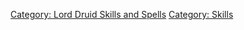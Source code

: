 [Category: Lord Druid Skills and
Spells](Category:_Lord_Druid_Skills_and_Spells "wikilink") [Category:
Skills](Category:_Skills "wikilink")
